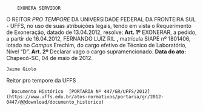         EXONERA SERVIDOR  

 O REITOR *PRO TEMPORE*  DA UNIVERSIDADE FEDERAL DA FRONTEIRA SUL - UFFS, no uso de suas atribuições legais, tendo em vista o Requerimento de Exoneração, datado de 13.04.2012, resolve:   **Art. 1º**  EXONERAR, a pedido, a partir de 16.04.2012, FERNANDO LUIZ RIL **,** matrícula SIAPE nº 1801406, lotado no *Campus*  Erechim, do cargo efetivo de Técnico de Laboratório, Nível “D”.   **Art. 2º**  Declarar vago o cargo supramencionado.        **Data do ato:** Chapecó-SC, 04 de maio de 2012.   
 

    Jaime Giolo   
 Reitor pro tempore da UFFS 

      Documento Histórico  [PORTARIA Nº 447/GR/UFFS/2012](https://www.uffs.edu.br/atos-normativos/portaria/gr/2012-0447/@@download/documento_historico)     
      